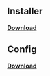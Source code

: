 ## Installer

**[Download](https://github.com/SafeExamBrowser/seb-win-refactoring/releases/download/v3.5.0/SEB_3.5.0.544_SetupBundle.exe)**

## Config

**[Download](https://github.com/codeclubiul/codeclubiul/releases/download/V1/Hackathon.seb)**
